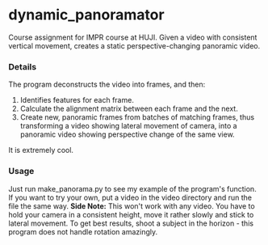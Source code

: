 # dynamic_panoramator
Course assignment for IMPR course at HUJI.
Given a video with consistent vertical movement, creates a static perspective-changing panoramic video.

### Details

The program deconstructs the video into frames, and then:
1. Identifies features for each frame.
2. Calculate the alignment matrix between each frame and the next.
3. Create new, panoramic frames from batches of matching frames, thus transforming a video showing lateral movement of camera, into a panoramic video showing perspective change of the same view.

It is extremely cool.


### Usage

Just run make_panorama.py to see my example of the program's function.
If you want to try your own, put a video in the video directory and run the file the same way.
**Side Note:** This won't work with any video. You have to hold your camera in a consistent height, move it rather slowly and stick to lateral movement. To get best results, shoot a subject in the horizon - this program does not handle rotation amazingly.
